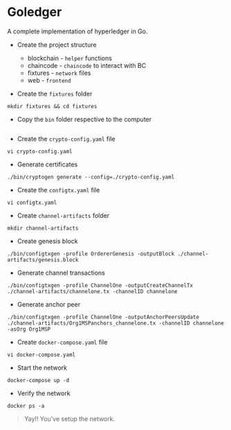 # Goledger

A complete implementation of hyperledger in Go.

+ Create the project structure
    
    + blockchain - `helper` functions
    + chaincode - `chaincode` to interact with BC
    + fixtures - `network` files
    + web - `frontend`

+ Create the `fixtures` folder
```
mkdir fixtures && cd fixtures
```

+ Copy the `bin` folder respective to the computer
```

```

+ Create the `crypto-config.yaml` file
```
vi crypto-config.yaml
```

+ Generate certificates
```
./bin/cryptogen generate --config=./crypto-config.yaml
```

+ Create the `configtx.yaml` file
```
vi configtx.yaml
```

+ Create `channel-artifacts` folder
```
mkdir channel-artifacts
```

+ Create genesis block
```
./bin/configtxgen -profile OrdererGenesis -outputBlock ./channel-artifacts/genesis.block
```

+ Generate channel transactions
```
./bin/configtxgen -profile ChannelOne -outputCreateChannelTx ./channel-artifacts/channelone.tx -channelID channelone
```

+ Generate anchor peer
```
./bin/configtxgen -profile ChannelOne -outputAnchorPeersUpdate ./channel-artifacts/Org1MSPanchors_channelone.tx -channelID channelone -asOrg Org1MSP
```

+ Create `docker-compose.yaml` file
```
vi docker-compose.yaml
```

+ Start the network
```
docker-compose up -d
```

+ Verify the network
```
docker ps -a
```

> Yay!! You've setup the network.